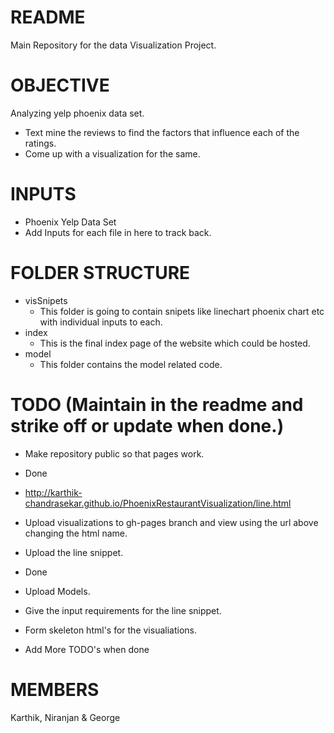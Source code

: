 README
======

Main Repository for the data Visualization Project. 

OBJECTIVE
=========

Analyzing yelp phoenix data set.

 * Text mine the reviews to find the factors that influence each of the ratings.
 * Come up with a visualization for the same.

INPUTS
======

  * Phoenix Yelp Data Set
  * Add Inputs for each file in here to track back.

FOLDER STRUCTURE
================

 * visSnipets
   * This folder is going to contain snipets like linechart phoenix chart etc with individual inputs to each.
 * index
   * This is the final index page of the website which could be hosted.
 * model
   * This folder contains the model related code.


TODO (Maintain in the readme and strike off or update when done.) 
====
  * Make repository public so that pages work. 
   * Done 
   * http://karthik-chandrasekar.github.io/PhoenixRestaurantVisualization/line.html
   * Upload visualizations to gh-pages branch and view using the url above changing the html name.
  
  * Upload the line snippet.
   * Done 
  * Upload Models.
  
  * Give the input requirements for the line snippet.
  * Form skeleton html's for the visualiations.
  * Add More TODO's when done

MEMBERS
=======

Karthik, Niranjan & George
